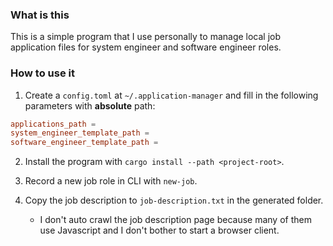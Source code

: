 ### What is this
This is a simple program that I use personally to manage local job application files for system engineer and software engineer roles.

### How to use it
1. Create a `config.toml` at `~/.application-manager` and fill in the following parameters with **absolute** path:

``` toml
applications_path = 
system_engineer_template_path = 
software_engineer_template_path = 
```

2. Install the program with `cargo install --path <project-root>`.

3. Record a new job role in CLI with `new-job`.

4. Copy the job description to `job-description.txt` in the generated folder.
   - I don't auto crawl the job description page because many of them use Javascript and I don't bother to start a browser client.






